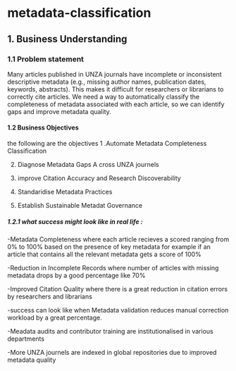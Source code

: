 # metadata-classification
## 1. Business Understanding

### 1.1 Problem statement
Many articles published in UNZA journals have incomplete or inconsistent descriptive metadata (e.g., missing author names, publication dates, keywords, abstracts). This makes it difficult for researchers or librarians to correctly cite articles. We need a way to automatically classify the completeness of metadata associated with each article, so we can identify gaps and improve metadata quality.

#### 1.2 Business Objectives
the following are the objectives 
 1 .Automate Metadata Completeness Classification

 2. Diagnose Metadata Gaps A cross UNZA journels

 3. improve Citation Accuracy and Research Discoverability

 4. Standaridise Metadata Practices

 5. Establish Sustainable Metadat Governance

##### 1.2.1 what success might look like in real life :
-Metadata Completeness where each article recieves a scored ranging from 0% to 100% based on the presence of key metadata for example if an article that contains all the relevant metadata gets a score of 100%

-Reduction in Incomplete Records where number of articles with missing metadata drops by a good percentage like 70%

-Improved Citation Quality where there is a great reduction in citation errors by researchers and librarians 

-success can look like when Metadata validation reduces manual correction workload by a great percentage.

-Meadata audits and contributor training are institutionalised in various departments

 -More UNZA journels are indexed in global repositories due to improved metadata quality 